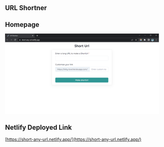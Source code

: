 ## URL Shortner

## Homepage

![Homepage ](./assets/homepage.PNG)

## Netlify Deployed Link

[https://short-any-url.netlify.app/](https://short-any-url.netlify.app/)
